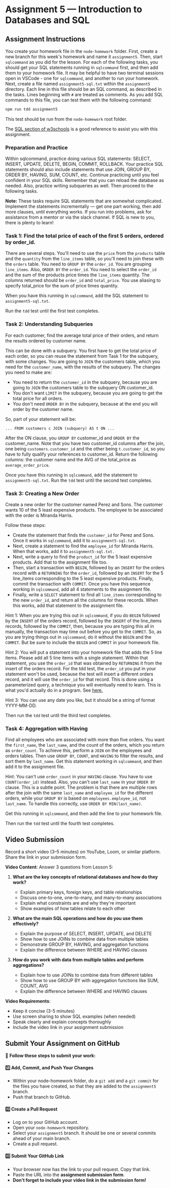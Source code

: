 # **Assignment 5 — Introduction to Databases and SQL**

## **Assignment Instructions**

You create your homework file in the `node-homework` folder.
First, create a new branch for this week's homework and name it `assignment5`.
Then, start `sqlcommand` as you did for the lesson. For each of the following tasks, you should get your SQL statements running in `sqlcommand` first, and then add them to your homework file. It may be helpful to have two terminal sessions open in VSCode - one for `sqlcommand`, and another to run your homework.
Next, create a file named `assignment5-sql.txt` within the `assignment5` directory. Each line in this file should be an SQL command, as described in the tasks.
Lines beginning with `#` are treated as comments.
As you add SQL commands to this file, you can test them with the following command:

```bash
npm run tdd assignment5
```

This test should be run from the `node-homework` root folder.

The [SQL section of w3schools](https://www.w3schools.com/sql/default.asp) is a good reference to assist you with this assignment.

### **Preparation and Practice**

Within sqlcommand, practice doing various SQL statements: SELECT, INSERT, UPDATE, DELETE, BEGIN, COMMIT, ROLLBACK. Your practice SQL statements should also include statements that use JOIN, GROUP BY, ORDER BY, HAVING, SUM, COUNT, etc. Continue practicing until you feel confident in your SQL skills. Remember that you can reload the database as needed. Also, practice writing subqueries as well. Then proceed to the following tasks.

**Note:** These tasks require SQL statements that are somewhat complicated. Implement the statements incrementally — get one part working, then add more clauses, until everything works. If you run into problems, ask for assistance from a mentor or via the slack channel. If SQL is new to you, there is plenty to learn!

### **Task 1: Find the total price of each of the first 5 orders, ordered by order_id.**

There are several steps. You'll need to use the `price` from the `products` table and the `quantity` from the `line_items` table, so you'll need to join these with the `orders` table. You need to `GROUP BY` the `order_id`. You are grouping `line_items`. Also, `ORDER BY` the `order_id`. You need to select the `order_id` and the sum of the products price times the `line_items` quantity. The columns returned should be `order_id` and `total_price`. You use aliasing to specify total_price for the sum of price times quantity.

When you have this running in `sqlcommand`, add the SQL statement to `assignment5-sql.txt`.

Run the `tdd` test until the first test completes.

### **Task 2: Understanding Subqueries**

For each customer, find the average total price of their orders, and return the results ordered by customer name.

This can be done with a subquery. You first have to get the total price of each order, so you can reuse the statement from Task 1 for the subquery, with some changes. You are going to `JOIN` the customers table, which you need for the `customer_name`, with the results of the subquery. The changes you need to make are:

- You need to return the `customer_id` in the subquery, because you are going to `JOIN` the customers table to the subquery ON customer_id.
- You don't want `LIMIT` in the subquery, because you are going to get the total price for all orders.
- You don't need `ORDER BY` in the subquery, because at the end you will order by the customer name.

So, part of your statement will be:

```
... FROM customers c JOIN (subquery) AS t ON ...
```

After the ON clause, you `GROUP BY` customer_id and `ORDER BY` the customer_name. Note that you have two customer_id columns after the join, one being `customers.customer_id` and the other being `t.customer_id`, so you have to fully qualify your references to customer_id. Return the following columns: the customer name and the AVG of the total_price as `average_order_price`.

Once you have this running in `sqlcommand`, add the statement to `assignment5-sql.txt`. Run the `tdd` test until the second test completes.

### **Task 3: Creating a New Order**

Create a new order for the customer named Perez and Sons. The customer wants 10 of the 5 least expensive products. The employee to be associated with the order is Miranda Harris.

Follow these steps:

- Create the statement that finds the `customer_id` for Perez and Sons. Once it works in `sqlcommand`, add it to `assignment5-sql.txt`.
- Next, create a statement to find the `employee_id` for Miranda Harris. When that works, add it to `assignment5-sql.txt.`
- Next, write a query to find the `product_id` for the 5 least expensive products. Add that to the assignment file too.
- Then, start a transaction with `BEGIN`, followed by an `INSERT` for the orders record with a `RETURNING` for the `order_id`, followed by an `INSERT` for the 5 line_items corresponding to the 5 least expensive products. Finally, commit the transaction with `COMMIT`.
  Once you have this sequence working in `sqlcommand`, add all 4 statements to the assignment file.
- Finally, write a `SELECT` statement to find all `line_items` corresponding to the new `order_id`, and return all the columns for these records. When this works, add that statement to the assignment file.

Hint 1: When you are trying this out in `sqlcommand`, if you do `BEGIN` followed by the `INSERT` of the orders record, followed by the `INSERT` of the line_items records, followed by the `COMMIT`, then, because you are typing this all in manually, the transaction may time out before you get to the `COMMIT`. So, as you are trying things out in `sqlcommand`, do it without the `BEGIN` and the `COMMIT`. But be sure to include the `BEGIN` and `COMMIT` in your homework file.

Hint 2: You will put a statement into your homework file that adds the 5 line items. Please add all 5 line items with a single statement. Within that statement, you use the `order_id` that was obtained by `RETURNING` it from the insert of the orders record. For the tdd test, the `order_id` you put in your statement won't be used, because the test will insert a different orders record, and it will use the `order_id` for that record. This is done using a parameterized query, a technique you will eventually need to learn. This is what you'd actually do in a program. See [here.](https://node-postgres.com/features/queries)

Hint 3: You can use any date you like, but it should be a string of format YYYY-MM-DD.

Then run the `tdd` test until the third test completes.

### **Task 4: Aggregation with Having**

Find all employees who are associated with more than five orders. You want the `first_name`, the `last_name`, and the count of the orders, which you return as `order_count`. To achieve this, perform a `JOIN` on the employees and orders tables. Then use `GROUP BY`, `COUNT`, and `HAVING` to filter the results, and sort them by `last_name`. Get this statement working in `sqlcommand`, and then add it to the assignment file.

Hint: You can't use `order_count` in your `HAVING` clause. You have to use `COUNT(order_id)` instead. Also, you can't use `last_name` in your `ORDER BY` clause. This is a subtle point. The problem is that there are multiple rows after the join with the same `last_name` and `employee_id` for the different orders, while your `GROUP BY` is based on `employees.employee_id`, not `last_name`. To handle this correctly, use `ORDER BY MIN(last_name)`.

Get this running in `sqlcommand`, and then add the line to your homework file.

Then run the `tdd` test until the fourth test completes.

## Video Submission

Record a short video (3–5 minutes) on YouTube, Loom, or similar platform. Share the link in your submission form.

**Video Content**: Answer 3 questions from Lesson 5:

1. **What are the key concepts of relational databases and how do they work?**
   - Explain primary keys, foreign keys, and table relationships
   - Discuss one-to-one, one-to-many, and many-to-many associations
   - Explain what constraints are and why they're important
   - Show examples of how tables relate to each other

2. **What are the main SQL operations and how do you use them effectively?**
   - Explain the purpose of SELECT, INSERT, UPDATE, and DELETE
   - Show how to use JOINs to combine data from multiple tables
   - Demonstrate GROUP BY, HAVING, and aggregation functions
   - Explain the difference between WHERE and HAVING clauses

3. **How do you work with data from multiple tables and perform aggregations?**
   - Explain how to use JOINs to combine data from different tables
   - Show how to use GROUP BY with aggregation functions like SUM, COUNT, AVG
   - Explain the difference between WHERE and HAVING clauses

**Video Requirements**:
- Keep it concise (3-5 minutes)
- Use screen sharing to show SQL examples (when needed)
- Speak clearly and explain concepts thoroughly
- Include the video link in your assignment submission

## **Submit Your Assignment on GitHub**

📌 **Follow these steps to submit your work:**

#### **1️⃣ Add, Commit, and Push Your Changes**

- Within your node-homework folder, do a `git add` and a `git commit` for the files you have created, so that they are added to the `assignment5` branch.
- Push that branch to GitHub.

#### **2️⃣ Create a Pull Request**

- Log on to your GitHub account.
- Open your `node-homework` repository.
- Select your `assignment5` branch. It should be one or several commits ahead of your main branch.
- Create a pull request.

#### **3️⃣ Submit Your GitHub Link**

- Your browser now has the link to your pull request. Copy that link.
- Paste the URL into the **assignment submission form**.
- **Don't forget to include your video link in the submission form!**
